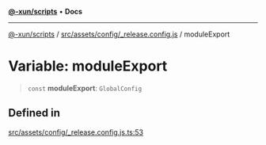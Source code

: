 [**@-xun/scripts**](../../../../../README.md) • **Docs**

***

[@-xun/scripts](../../../../../README.md) / [src/assets/config/\_release.config.js](../README.md) / moduleExport

# Variable: moduleExport

> `const` **moduleExport**: `GlobalConfig`

## Defined in

[src/assets/config/\_release.config.js.ts:53](https://github.com/Xunnamius/xscripts/blob/ea7b98342d9aa37d18f7398603d7c15f580a5312/src/assets/config/_release.config.js.ts#L53)
